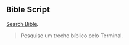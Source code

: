 ## Bible Script

[Search Bible](https://github.com/Jetrom17/Bible/blob/main/Search/tutorial.md).
> Pesquise um trecho bíblico pelo Terminal.
